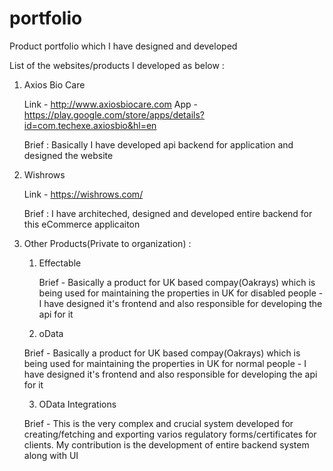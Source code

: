 # portfolio
Product portfolio which I have designed and developed

List of the websites/products I developed as below :

1. Axios Bio Care
   
   Link - http://www.axiosbiocare.com
   App - https://play.google.com/store/apps/details?id=com.techexe.axiosbio&hl=en
   
   Brief : Basically I have developed api backend for application and designed the website

2. Wishrows
   
   Link - https://wishrows.com/
  
   Brief : I have architeched, designed and developed entire backend for this eCommerce applicaiton

3.  Other Products(Private to organization) :
   
    1.  Effectable
       
        Brief - Basically a product for UK based compay(Oakrays) which is being used for maintaining the properties in UK for disabled people
              - I have designed it's frontend and also responsible for developing the api for it

    2.  oData
     
      Brief - Basically a product for UK based compay(Oakrays) which is being used for maintaining the properties in UK for normal people
            - I have designed it's frontend and also responsible for developing the api for it

    3.  OData Integrations
     
      Brief - This is the very complex and crucial system developed for creating/fetching and exporting varios regulatory forms/certificates for clients. My contribution is the development of entire backend system along with UI
